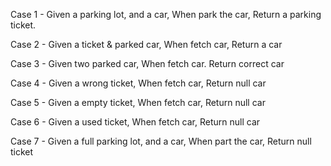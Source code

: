 Case 1 - 
Given a parking lot, and a car,
When park the car, 
Return a parking ticket.

Case 2 - 
Given a ticket & parked car, 
When fetch car, 
Return a car

Case 3 - 
Given two parked car,
When fetch car.
Return correct car

Case 4 - 
Given a wrong ticket, 
When fetch car, 
Return null car

Case 5 - 
Given a empty ticket, 
When fetch car, 
Return null car

Case 6 - 
Given a used ticket, 
When fetch car, 
Return null car

Case 7 - 
Given a full parking lot, and a car, 
When part the car, 
Return null ticket
